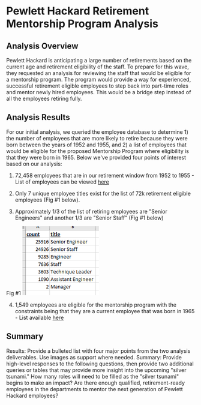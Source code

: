 # Pewlett Hackard Retirement Mentorship Program Analysis

## Analysis Overview

Pewlett Hackard is anticipating a large number of retirements based on the current age and retirement eligibility of the staff.  To prepare for this wave, they requested an analysis for reviewing the staff that would be eligible for a mentorship program.  The program would provide a way for experienced, successful retirement eligible employees to step back into part-time roles and mentor newly hired employees.  This would be a bridge step instead of all the employees retiring fully.  

## Analysis Results

For our initial analysis, we queried the employee database to determine 1) the number of employees that are more likely to retire because they were born between the years of 1952 and 1955, and 2) a list of employees that would be eligible for the proposed Mentorship Program where eligibility is that they were born in 1965.  Below we've provided four points of interest based on our analysis:


1. 72,458 employees that are in our retirement window from 1952 to 1955 - List of employees can be viewed [here](https://github.com/amykatherines/Pewlett-Hackard-Analysis/blob/main/Data/Retirement_Titles.csv)


2. Only 7 unique employee titles exist for the list of 72k retirement eligible employees (Fig #1 below).
3. Approximately 1/3 of the list of retiring employees are "Senior Engineers" and another 1/3 are "Senior Staff" (Fig #1 below)  

Fig #1
![Unique titles](Resources/Unique_Title_Count.PNG)

4. 1,549 employees are eligible for the mentorship program with the constraints being that they are a current employee that was born in 1965 - List available [here](https://github.com/amykatherines/Pewlett-Hackard-Analysis/blob/main/Data/mentorship_eligibility.csv)


## Summary

Results: Provide a bulleted list with four major points from the two analysis deliverables. Use images as support where needed.
Summary: Provide high-level responses to the following questions, then provide two additional queries or tables that may provide more insight into the upcoming "silver tsunami."
How many roles will need to be filled as the "silver tsunami" begins to make an impact?
Are there enough qualified, retirement-ready employees in the departments to mentor the next generation of Pewlett Hackard employees?
